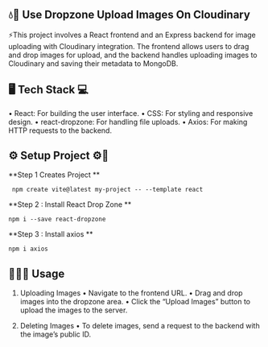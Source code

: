 ## 💧🌚 Use Dropzone Upload Images On Cloudinary 


⚡️This project involves a React frontend and an Express backend for image uploading with Cloudinary integration. The frontend allows users to drag and drop images for upload, and the backend handles uploading images to Cloudinary and saving their metadata to MongoDB.


## 🖥️ Tech Stack 💻

• React: For building the user interface.
• CSS: For styling and responsive design.
• react-dropzone: For handling file uploads.
• Axios: For making HTTP requests to the backend.

## ⚙️ Setup Project ⚙🔨
**Step 1 Creates Project **
   

     npm create vite@latest my-project -- --template react

**Step 2 : Install React Drop Zone  **

    npm i --save react-dropzone
  
  **Step 3 : Install axios **
  
    npm i axios


## 🎉🎉🎉 Usage

 1. Uploading Images
    	   •	Navigate to the frontend URL.
    	   •	Drag and drop images into the dropzone area.
    	   •	Click the “Upload Images” button to upload the images to the server.
    
 2. Deleting Images
        	   •	To delete images, send a request to the backend with the image’s public ID.
